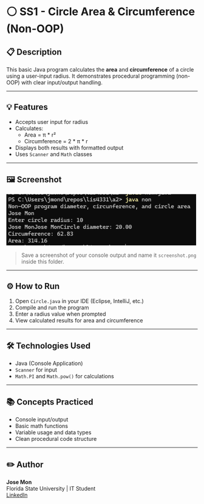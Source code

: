 # ⚪ SS1 - Circle Area & Circumference (Non-OOP)

## 📋 Description
This basic Java program calculates the **area** and **circumference** of a circle using a user-input radius. It demonstrates procedural programming (non-OOP) with clear input/output handling.

---

## 💡 Features
- Accepts user input for radius
- Calculates:
  - Area = π * r²
  - Circumference = 2 * π * r
- Displays both results with formatted output
- Uses `Scanner` and `Math` classes

---

## 🖼️ Screenshot

<img src="img/Ss1.png" alt="Circle Java Program Screenshot" width="500"/>

> Save a screenshot of your console output and name it `screenshot.png` inside this folder.

---

## ⚙️ How to Run
1. Open `Circle.java` in your IDE (Eclipse, IntelliJ, etc.)
2. Compile and run the program
3. Enter a radius value when prompted
4. View calculated results for area and circumference

---

## 🛠️ Technologies Used
- Java (Console Application)
- `Scanner` for input
- `Math.PI` and `Math.pow()` for calculations

---

## 📚 Concepts Practiced
- Console input/output
- Basic math functions
- Variable usage and data types
- Clean procedural code structure

---

## ✏️ Author
**Jose Mon**  
Florida State University | IT Student  
[LinkedIn](https://www.linkedin.com/in/jose-mon-675a67311/)

